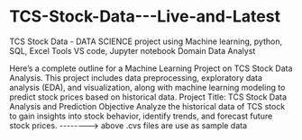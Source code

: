 # TCS-Stock-Data---Live-and-Latest
TCS Stock Data - DATA SCIENCE project using Machine learning, python, SQL, Excel Tools VS code, Jupyter notebook Domain Data Analyst


Here’s a complete outline for a Machine Learning Project on TCS Stock Data
Analysis. This project includes data preprocessing, exploratory data analysis
(EDA), and visualization, along with machine learning modeling to predict stock
prices based on historical data.
Project Title: TCS Stock Data Analysis and Prediction
Objective
Analyze the historical data of TCS stock to gain insights into stock behavior, identify
trends, and forecast future stock prices.
 -------->  above  .cvs files are use as sample data 

